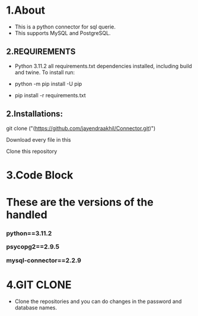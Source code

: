 <h1>1.About</h1>

- This is a python connector for sql querie.
- This supports MySQL and PostgreSQL.
<h2>2.REQUIREMENTS</h2>

- Python 3.11.2 all requirements.txt dependencies installed, including build and twine. To install run:

- python -m pip install -U pip

 - pip install -r requirements.txt
 
 <h2>2.Installations:</h2 >

 git clone ("(https://github.com/jayendraakhil/Connector.git)")


Download every file in this 

 Clone this repository

<h1>3.Code Block <h1>
 These are the versions of the handled

<h3>python==3.11.2

psycopg2==2.9.5

mysql-connector==2.2.9</h3>

<h1>4.GIT CLONE</h1>

- Clone the repositories and you can do changes in the password and database names.


